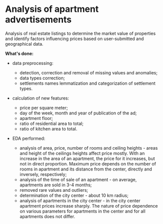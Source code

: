 # Analysis of apartment advertisements

Analysis of real estate listings to determine the market value of properties and identify factors influencing prices based on user-submitted and geographical data.

**What's done:**

- data preprocessing:
  - detection, correction and removal of missing values and anomalies;
  - data types correction;
  - settlements names lemmatization and categorization of settlement types.
- calculation of new features:
  - price per square meter;
  - day of the week, month and year of publication of the ad;
  - apartment floor;
  - ratio of residential area to total;
  - ratio of kitchen area to total.
 
- EDA performed:
  - analysis of area, price, number of rooms and ceiling heights - areas and height of the ceilings heights affect price mostly. With an increase in the area of an apartment, the price for it increases, but not in direct proportion. Maximum price depends on the number of rooms in apartment and its distance from the center, directly and inversely, respectively;
  - analysis of the time of sale of an apartment - on average, apartments are sold in 3-4 months;
  - removed rare values and outliers;
  - determination of the city center - about 10 km radius;
  - analysis of apartments in the city center - in the city center apartment prices increase sharply. The nature of price dependence on various parameters for apartments in the center and for all apartments does not differ.

